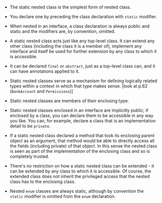 - The static nested class is the simplest form of nested class.

- You declare one by preceding the class declaration with `static` modifier.

- When nested in an interface, a class declaration is always public and static and the modifiers are, by convention, omitted.

- A static nested class acts just like any top-level class. It can extend any other class (including the class it is a member of), implement any interface and itself be used for further extension by any class to which it is accessible.

- It can be declared `final` or `abstract`, just as a top-level class can, and it can have annotations applied to it.

- Static nested classes serve as a mechanism for defining logically related types within a context in which that type makes sense. [look at p.62 (`BankAccount` and `Permissions`)]

- Static nested classes are members of their enclosing type.

- Static nested classes enclosed in an interface are implicitly public; if enclosed by a class, you can declare them to be accessible in any way you like. You can, for example, declare a class that is an implementation detail to be `private`.

- If a static nested class declared a method that took its enclosing parent object as an argument, that method would be able to directly access all the fields (including private) of that object. In this sense the nested class is seen as part of the implementation of the enclosing class and so is completely trusted.

- There's no restriction on how a static nested class can be extended - it can be extended by any class to which it is accessible. Of course, the extended class does not inherit the privileged access that the nested class has to the enclosing class.

- Nested `enum` classes are always static, although by convention the `static` modifier is omitted from the `enum` declaration.

